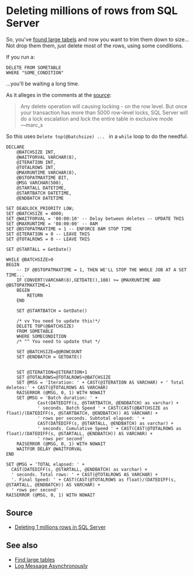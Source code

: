 # Deleting millions of rows from SQL Server


So, you've [found large tabels](.\find_large_tables.md) and now you want to trim them down to size... Not drop them them, just delete most of the rows, using some conditions.

If you run a:

    DELETE FROM SOMETABLE
    WHERE "SOME_CONDITION"

...you'll be waiting a long time.
    
As it alleges in the comments at the [source](http://stackoverflow.com/questions/24785439/deleting-1-millions-rows-in-sql-server):

> Any delete operation will causing locking - on the row level. But once your transaction has more than 5000 row-level locks, SQL Server will do a lock escalation and lock the entire table in exclusive mode<br />&mdash;marc_s


So this uses `Delete top(@batchsize) ... ` in a `while` loop to do the needful.

    DECLARE 
        @BATCHSIZE INT, 
        @WAITFORVAL VARCHAR(8), 
        @ITERATION INT, 
        @TOTALROWS INT, 
        @MAXRUNTIME VARCHAR(8), 
        @BSTOPATMAXTIME BIT, 
        @MSG VARCHAR(500),
        @STARTALL DATETIME,
        @STARTBATCH DATETIME,
        @ENDBATCH DATETIME

    SET DEADLOCK_PRIORITY LOW;
    SET @BATCHSIZE = 4000;
    SET @WAITFORVAL = '00:00:10' -- Delay between deletes -- UPDATE THIS
    SET @MAXRUNTIME = '08:00:00' -- 8AM
    SET @BSTOPATMAXTIME = 1 -- ENFORCE 8AM STOP TIME
    SET @ITERATION = 0 -- LEAVE THIS
    SET @TOTALROWS = 0 -- LEAVE THIS

    SET @STARTALL = GetDate()
    
    WHILE @BATCHSIZE>0
    BEGIN
        -- IF @BSTOPATMAXTIME = 1, THEN WE'LL STOP THE WHOLE JOB AT A SET TIME...
        IF CONVERT(VARCHAR(8),GETDATE(),108) >= @MAXRUNTIME AND @BSTOPATMAXTIME=1
        BEGIN
            RETURN
        END

        SET @STARTBATCH = GetDate()
        
        /* vv You need to update this!*/
        DELETE TOP(@BATCHSIZE)
        FROM SOMETABLE
        WHERE SOMECONDITION
        /* ^^ You need to update that */

        SET @BATCHSIZE=@@ROWCOUNT
        SET @ENDBATCH = GETDATE()
        
        
        SET @ITERATION=@ITERATION+1
        SET @TOTALROWS=@TOTALROWS+@BATCHSIZE
        SET @MSG = 'Iteration: ' + CAST(@ITERATION AS VARCHAR) + ' Total deletes:' + CAST(@TOTALROWS AS VARCHAR)
        RAISERROR (@MSG, 0, 1) WITH NOWAIT
        SET @MSG = 'Batch duration: ' + 
                Cast(DATEDIFF(s, @STARTBATCH, @ENDBATCH) as varchar) + 
                ' seconds. Batch Speed ' + CAST(CAST(@BATCHSIZE as float)/(DATEDIFF(s, @STARTBATCH, @ENDBATCH)) AS VARCHAR) + 
                ' rows per seconds. Subtotal elapsed: ' + 
                CAST(DATEDIFF(s, @STARTALL, @ENDBATCH) as varchar) + 
                ' seconds. Cumulative Speed ' + CAST(CAST(@TOTALROWS as float)/(DATEDIFF(s, @STARTALL, @ENDBATCH)) AS VARCHAR) + 
                ' rows per second'
        RAISERROR (@MSG, 0, 1) WITH NOWAIT
        WAITFOR DELAY @WAITFORVAL 
    END
    
    SET @MSG = 'TOTAL elapsed: ' + 
      CAST(DATEDIFF(s, @STARTALL, @ENDBATCH) as varchar) + 
      ' seconds. Total rows: ' + CAST(@TOTALROWS AS VARCHAR) + 
      '. Final Speed: ' + CAST(CAST(@TOTALROWS as float)/(DATEDIFF(s, @STARTALL, @ENDBATCH)) AS VARCHAR) + 
      ' rows per second'
    RAISERROR (@MSG, 0, 1) WITH NOWAIT

    
    
## Source

 * [Deleting 1 millions rows in SQL Server](http://stackoverflow.com/questions/24785439/deleting-1-millions-rows-in-sql-server)

## See also

 * [Find large tables](.\find_large_tables.md)
 * [Log Message Asynchronously](.\Log_Message_During_LongRunning_Proc.md)